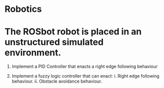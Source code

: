 # Robotics

# The ROSbot robot is placed in an unstructured simulated environment.

1) Implement a PID Controller that enacts a right edge following behaviour

2) Implement a fuzzy logic controller that can enact:
i. Right edge following behaviour.
ii. Obstacle avoidance behaviour.
